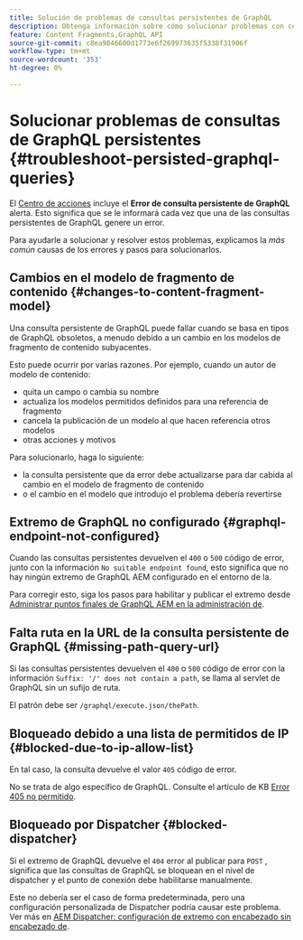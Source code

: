 ```yaml
---
title: Solución de problemas de consultas persistentes de GraphQL
description: Obtenga información sobre cómo solucionar problemas con consultas de GraphQL persistentes en Adobe Experience Manager as a Cloud Service.
feature: Content Fragments,GraphQL API
source-git-commit: c8ea9846600d1773e6f269973635f5338f31906f
workflow-type: tm+mt
source-wordcount: '353'
ht-degree: 0%

---
```



# Solucionar problemas de consultas de GraphQL persistentes {#troubleshoot-persisted-graphql-queries}

El [Centro de acciones](/help/operations/actions-center.md) incluye el **Error de consulta persistente de GraphQL** alerta. Esto significa que se le informará cada vez que una de las consultas persistentes de GraphQL genere un error.

Para ayudarle a solucionar y resolver estos problemas, explicamos la *más común* causas de los errores y pasos para solucionarlos.

## Cambios en el modelo de fragmento de contenido {#changes-to-content-fragment-model}

Una consulta persistente de GraphQL puede fallar cuando se basa en tipos de GraphQL obsoletos, a menudo debido a un cambio en los modelos de fragmento de contenido subyacentes.

Esto puede ocurrir por varias razones. Por ejemplo, cuando un autor de modelo de contenido:

* quita un campo o cambia su nombre
* actualiza los modelos permitidos definidos para una referencia de fragmento
* cancela la publicación de un modelo al que hacen referencia otros modelos
* otras acciones y motivos

Para solucionarlo, haga lo siguiente:

* la consulta persistente que da error debe actualizarse para dar cabida al cambio en el modelo de fragmento de contenido
* o el cambio en el modelo que introdujo el problema debería revertirse

## Extremo de GraphQL no configurado {#graphql-endpoint-not-configured}

Cuando las consultas persistentes devuelven el `400` o `500` código de error, junto con la información `No suitable endpoint found`, esto significa que no hay ningún extremo de GraphQL AEM configurado en el entorno de la.

Para corregir esto, siga los pasos para habilitar y publicar el extremo desde [Administrar puntos finales de GraphQL AEM en la administración de](/help/headless/graphql-api/graphql-endpoint.md).

## Falta ruta en la URL de la consulta persistente de GraphQL {#missing-path-query-url}

Si las consultas persistentes devuelven el `400` o `500` código de error con la información `Suffix: '/' does not contain a path`, se llama al servlet de GraphQL sin un sufijo de ruta.

El patrón debe ser `/graphql/execute.json/thePath`.

## Bloqueado debido a una lista de permitidos de IP {#blocked-due-to-ip-allow-list}

En tal caso, la consulta devuelve el valor `405` código de error.

No se trata de algo específico de GraphQL. Consulte el artículo de KB [Error 405 no permitido](https://experienceleague.adobe.com/docs/experience-cloud-kcs/kbarticles/KA-20824.html).

## Bloqueado por Dispatcher {#blocked-dispatcher}

Si el extremo de GraphQL devuelve el `404` error al publicar para `POST` , significa que las consultas de GraphQL se bloquean en el nivel de dispatcher y el punto de conexión debe habilitarse manualmente.

Este no debería ser el caso de forma predeterminada, pero una configuración personalizada de Dispatcher podría causar este problema. Ver más en [AEM Dispatcher: configuración de extremo con encabezado sin encabezado de](/help/headless/deployment/dispatcher.md).
